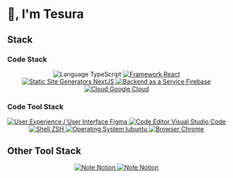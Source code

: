 # 👋, I'm **Tesura**

## Stack

### Code Stack
<div align="center">
    <img
      src="https://img.shields.io/badge/-Language-34495E?style=for-the-badge&logo=typescript&link=https://typescriptlang.org"
      alt="Language TypeScript"
    />
  <a href="https://reactjs.org" target="_blank">
    <img
      src="https://img.shields.io/badge/-Framework-34495E?style=for-the-badge&logo=react"
      alt="Framework React"
    />
  </a>
  <a href="https://nextjs.org" target="_blank">
    <img
      src="https://img.shields.io/badge/-Static Site Generators-34495E?style=for-the-badge&logo=next.js"
      alt="Static Site Generators NextJS"
    />
  </a>
  <a href="https://firebase.google.com" target="_blank">
    <img
      src="https://img.shields.io/badge/-BaaS-34495E?style=for-the-badge&logo=firebase"
      alt="Backend as a Service Firebase"
    />
  </a>
  <a href="https://cloud.google.com" target="_blank">
    <img
      src="https://img.shields.io/badge/-Cloud-34495E?style=for-the-badge&logo=google-cloud"
      alt="Cloud Google Cloud"
    />
  </a>
</div>

### Code Tool Stack

<div align="center">
  <a href="https://figma.com" target="_blank">
    <img
      src="https://img.shields.io/badge/-UX/UI-34495E?style=for-the-badge&logo=figma"
      alt="User Experience / User Interface Figma"
    />
  </a>
  <a href="https://code.visualstudio.com" target="_blank">
    <img
      src="https://img.shields.io/badge/-Code Editor-34495E?style=for-the-badge&logo=visual-studio-code&logoColor=1481ca"
      alt="Code Editor Visual Studio Code"
    />
  </a>
  <a href="https://ohmyz.sh" target="_blank">
    <img
      src="https://img.shields.io/badge/-Shell-34495E?style=for-the-badge&logo=gnu-bash&logoColor=white"
      alt="Shell ZSH"
    />
  </a>
  <a href="https://lubuntu.net" target="_blank">
    <img
      src="https://img.shields.io/badge/-OS-34495E?style=for-the-badge&logo=lubuntu&logoColor=0068c8"
      alt="Operating System lubuntu"
    />
  </a>
  <a href="https://google.com/chrome" target="_blank">
    <img
      src="https://img.shields.io/badge/-Browser-34495E?style=for-the-badge&logo=google-chrome"
      alt="Browser Chrome"
    />
  </a>
</div>

## Other Tool Stack

<div align="center">
  <a href="https://google.com/chrome" target="_blank">
    <img
      src="https://img.shields.io/badge/-Note-34495E?style=for-the-badge&logo=notion"
      alt="Note Notion"
    />
  </a>
  <a href="https://google.com/chrome" target="_blank">
    <img
      src="https://img.shields.io/badge/-Note-34495E?style=for-the-badge&logSvg=./metamask-fox.svg"
      alt="Note Notion"
    />
  </a>
</div>
